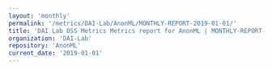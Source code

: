 ```yaml
---
layout: 'monthly'
permalink: '/metrics/DAI-Lab/AnonML/MONTHLY-REPORT-2019-01-01/'
title: 'DAI Lab OSS Metrics Metrics report for AnonML | MONTHLY-REPORT-2019-01-01'
organization: 'DAI-Lab'
repository: 'AnonML'
current_date: '2019-01-01'
---
```

